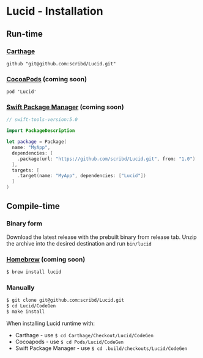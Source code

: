 # Lucid - Installation

## Run-time

### [Carthage](https://github.com/Carthage/Carthage)

```
github "git@github.com:scribd/Lucid.git"
```

### [CocoaPods](https://cocoapods.org) (coming soon)

```
pod 'Lucid'
```

### [Swift Package Manager](https://swift.org/package-manager/) (coming soon)

```swift
// swift-tools-version:5.0

import PackageDescription

let package = Package(
  name: "MyApp",
  dependencies: [
    .package(url: "https://github.com/scribd/Lucid.git", from: "1.0")
  ],
  targets: [
    .target(name: "MyApp", dependencies: ["Lucid"])
  ]
)
```

## Compile-time

### Binary form

Download the latest release with the prebuilt binary from release tab. Unzip the archive into the desired destination and run `bin/lucid`

### [Homebrew](https://brew.sh) (coming soon)

```bash
$ brew install lucid
```

### Manually

```bash
$ git clone git@github.com:scribd/Lucid.git
$ cd Lucid/CodeGen
$ make install
```

When installing Lucid runtime with:

- Carthage - use `$ cd Carthage/Checkout/Lucid/CodeGen`
- Cocoapods - use `$ cd Pods/Lucid/CodeGen`
- Swift Package Manager - use `$ cd .build/checkouts/Lucid/CodeGen`